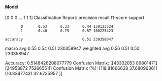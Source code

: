 #### Model
[0 0 0 ... 1 1 1]
Classification Report:
              precision    recall  f1-score   support

           0       0.63      0.33      0.44 130133524
           1       0.46      0.75      0.57 100225423

    accuracy                           0.51 230358947
   macro avg       0.55      0.54      0.51 230358947
weighted avg       0.56      0.51      0.50 230358947

Accuracy: 0.5148426208077779
Confusion Matrix:
[[43332053 86801471]
 [24958872 75266551]]
Confusion Matrix (%):
[[18.81066638 37.68096361]
 [10.83477431 32.6735957 ]]
